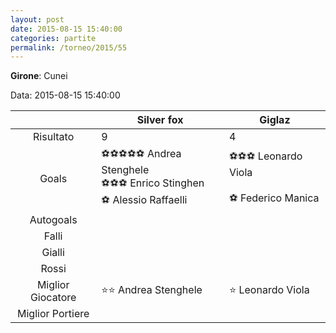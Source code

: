 ```yaml
---
layout: post
date: 2015-08-15 15:40:00
categories: partite
permalink: /torneo/2015/55
---
```

**Girone**: Cunei

Data: 2015-08-15 15:40:00

| | Silver fox | Giglaz |
|:-----:|-----|-----|
Risultato|9|4
Goals|⚽⚽⚽⚽⚽ Andrea Stenghele<br/>⚽⚽⚽ Enrico Stinghen<br/>⚽ Alessio Raffaelli|⚽⚽⚽ Leonardo Viola<br/><br/>⚽ Federico Manica<br/>
Autogoals||
Falli||
Gialli||
Rossi||
Miglior Giocatore|⭐⭐ Andrea Stenghele<br/>|⭐ Leonardo Viola<br/>
Miglior Portiere||